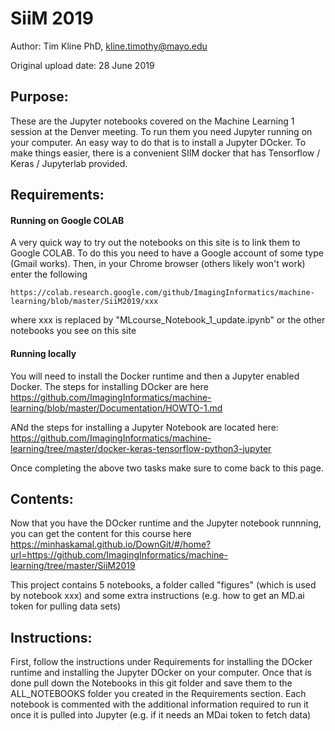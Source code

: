 # SiiM 2019

Author: Tim Kline PhD, kline.timothy@mayo.edu

Original upload date: 28 June 2019

Purpose:
--
These are the Jupyter notebooks covered on the Machine Learning 1 session at the Denver meeting. To run them you need Jupyter running on your computer. An easy way to do that is to install a Jupyter DOcker. To make things easier, there is a convenient SIIM docker that has Tensorflow / Keras / Jupyterlab provided.

Requirements:
--
#### Running on Google COLAB
A very quick way to try out the notebooks on this site is to link them to Google COLAB. To do this you need
to have a Google account of some type (Gmail works). Then, in your Chrome browser (others likely won't work)
enter the following
```
https://colab.research.google.com/github/ImagingInformatics/machine-learning/blob/master/SiiM2019/xxx 
```
where xxx is replaced by "MLcourse_Notebook_1_update.ipynb" or the other notebooks you see on this site


#### Running locally
You will need to install the Docker runtime and then a Jupyter enabled Docker. The steps for installing DOcker are here
https://github.com/ImagingInformatics/machine-learning/blob/master/Documentation/HOWTO-1.md

ANd the steps for installing a Jupyter Notebook are located here: https://github.com/ImagingInformatics/machine-learning/tree/master/docker-keras-tensorflow-python3-jupyter

Once completing the above two tasks make sure to come back to this page. 

Contents:
--
Now that you have the DOcker runtime and the Jupyter notebook runnning, you can get the content for this course here
https://minhaskamal.github.io/DownGit/#/home?url=https://github.com/ImagingInformatics/machine-learning/tree/master/SiiM2019

This project contains 5 notebooks, a folder called "figures" (which is used by notebook xxx) and some extra instructions (e.g. how to get an MD.ai token for pulling data sets)

Instructions:
--
First, follow the instructions under Requirements for installing the DOcker runtime and installing the Jupyter DOcker on your computer. Once that is done pull down the Notebooks in this git folder and save them to the ALL_NOTEBOOKS folder you created in the Requirements section. 
Each notebook is commented with the additional information required to run it once it is pulled into Jupyter  (e.g. if it needs an MDai token to fetch data)




